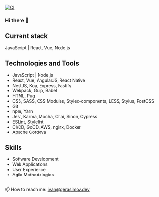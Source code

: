 [![CI](https://github.com/EvanJ0hnson/EvanJ0hnson/actions/workflows/main.yml/badge.svg?branch=master)](https://github.com/EvanJ0hnson/EvanJ0hnson/actions/workflows/main.yml)

### Hi there 👋

## Current stack

JavaScript | React, Vue, Node.js

## Technologies and Tools

- JavaScript | Node.js
- React, Vue, AngularJS, React Native
- NestJS, Koa, Express, Fastify
- Webpack, Gulp, Babel
- HTML, Pug
- CSS, SASS, CSS Modules, Styled-components, LESS, Stylus, PostCSS
- Git
- npm, Yarn
- Jest, Karma, Mocha, Chai, Sinon, Cypress
- ESLint, Stylelint
- CI/CD, GoCD, AWS, nginx, Docker
- Apache Cordova

## Skills

- Software Development
- Web Applications
- User Experience
- Agile Methodologies

##

📫 How to reach me: ivan@gerasimov.dev

<!--
**EvanJ0hnson/EvanJ0hnson** is a ✨ _special_ ✨ repository because its `README.md` (this file) appears on your GitHub profile.

Here are some ideas to get you started:

- 🔭 I’m currently working on ...
- 🌱 I’m currently learning ...
- 👯 I’m looking to collaborate on ...
- 🤔 I’m looking for help with ...
- 💬 Ask me about ...
- 📫 How to reach me: ...
- 😄 Pronouns: ...
- ⚡ Fun fact: ...
-->
